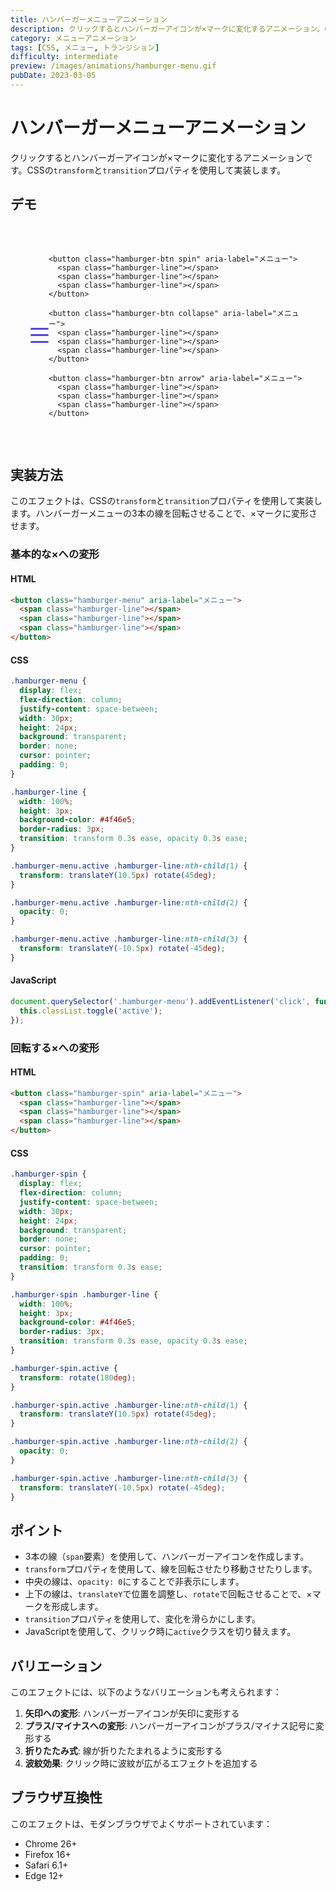 ```yaml
---
title: ハンバーガーメニューアニメーション
description: クリックするとハンバーガーアイコンが×マークに変化するアニメーション。CSSのtransformとtransitionプロパティを使用した実装例。
category: メニューアニメーション
tags: [CSS, メニュー, トランジション]
difficulty: intermediate
preview: /images/animations/hamburger-menu.gif
pubDate: 2023-03-05
---
```


# ハンバーガーメニューアニメーション

クリックするとハンバーガーアイコンが×マークに変化するアニメーションです。CSSの`transform`と`transition`プロパティを使用して実装します。

## デモ

<AnimationDemo title="ハンバーガーメニューアニメーション" description="アイコンをクリックすると変形します">
  <div class="hamburger-container">
    <button class="hamburger-btn" aria-label="メニュー">
      <span class="hamburger-line"></span>
      <span class="hamburger-line"></span>
      <span class="hamburger-line"></span>
    </button>
    
    <button class="hamburger-btn spin" aria-label="メニュー">
      <span class="hamburger-line"></span>
      <span class="hamburger-line"></span>
      <span class="hamburger-line"></span>
    </button>
    
    <button class="hamburger-btn collapse" aria-label="メニュー">
      <span class="hamburger-line"></span>
      <span class="hamburger-line"></span>
      <span class="hamburger-line"></span>
    </button>
    
    <button class="hamburger-btn arrow" aria-label="メニュー">
      <span class="hamburger-line"></span>
      <span class="hamburger-line"></span>
      <span class="hamburger-line"></span>
    </button>
  </div>
  
  <style>
    .hamburger-container {
      display: flex;
      justify-content: space-around;
      align-items: center;
      padding: 2rem;
    }
    
    .hamburger-btn {
      display: flex;
      flex-direction: column;
      justify-content: space-between;
      width: 30px;
      height: 24px;
      background: transparent;
      border: none;
      cursor: pointer;
      padding: 0;
      position: relative;
    }
    
    .hamburger-line {
      width: 100%;
      height: 3px;
      background-color: #4f46e5;
      border-radius: 3px;
      transition: transform 0.3s ease, opacity 0.3s ease, background-color 0.3s ease;
    }
    
    /* 基本的な×への変形 */
    .hamburger-btn.active .hamburger-line:nth-child(1) {
      transform: translateY(10.5px) rotate(45deg);
    }
    
    .hamburger-btn.active .hamburger-line:nth-child(2) {
      opacity: 0;
    }
    
    .hamburger-btn.active .hamburger-line:nth-child(3) {
      transform: translateY(-10.5px) rotate(-45deg);
    }
    
    /* 回転する×への変形 */
    .hamburger-btn.spin .hamburger-line:nth-child(1) {
      transform-origin: center;
    }
    
    .hamburger-btn.spin .hamburger-line:nth-child(3) {
      transform-origin: center;
    }
    
    .hamburger-btn.spin.active {
      transform: rotate(180deg);
    }
    
    .hamburger-btn.spin.active .hamburger-line:nth-child(1) {
      transform: translateY(10.5px) rotate(45deg);
    }
    
    .hamburger-btn.spin.active .hamburger-line:nth-child(2) {
      opacity: 0;
    }
    
    .hamburger-btn.spin.active .hamburger-line:nth-child(3) {
      transform: translateY(-10.5px) rotate(-45deg);
    }
    
    /* 折りたたみ式の変形 */
    .hamburger-btn.collapse .hamburger-line {
      transform-origin: right;
    }
    
    .hamburger-btn.collapse.active .hamburger-line:nth-child(1) {
      transform: rotate(-45deg);
      width: 75%;
    }
    
    .hamburger-btn.collapse.active .hamburger-line:nth-child(2) {
      opacity: 0;
    }
    
    .hamburger-btn.collapse.active .hamburger-line:nth-child(3) {
      transform: rotate(45deg);
      width: 75%;
    }
    
    /* 矢印への変形 */
    .hamburger-btn.arrow .hamburger-line {
      transform-origin: center;
    }
    
    .hamburger-btn.arrow.active .hamburger-line:nth-child(1) {
      transform: translateY(10.5px) rotate(-45deg) translateX(5px);
      width: 50%;
    }
    
    .hamburger-btn.arrow.active .hamburger-line:nth-child(2) {
      transform: translateX(0);
    }
    
    .hamburger-btn.arrow.active .hamburger-line:nth-child(3) {
      transform: translateY(-10.5px) rotate(45deg) translateX(5px);
      width: 50%;
    }
  </style>
  
  <script>
    document.addEventListener('DOMContentLoaded', () => {
      // すべてのハンバーガーボタンを取得
      const hamburgerBtns = document.querySelectorAll('.hamburger-btn');
      
      // 各ボタンにクリックイベントを追加
      hamburgerBtns.forEach(btn => {
        btn.addEventListener('click', () => {
          btn.classList.toggle('active');
        });
      });
      
      // デモリセット時の処理
      document.querySelector('.demo-content').addEventListener('demo-reset', () => {
        // すべてのボタンのactiveクラスを削除
        hamburgerBtns.forEach(btn => {
          btn.classList.remove('active');
        });
      });
    });
  </script>
</AnimationDemo>

## 実装方法

このエフェクトは、CSSの`transform`と`transition`プロパティを使用して実装します。ハンバーガーメニューの3本の線を回転させることで、×マークに変形させます。

### 基本的な×への変形

#### HTML
```html
<button class="hamburger-menu" aria-label="メニュー">
  <span class="hamburger-line"></span>
  <span class="hamburger-line"></span>
  <span class="hamburger-line"></span>
</button>
```

#### CSS
```css
.hamburger-menu {
  display: flex;
  flex-direction: column;
  justify-content: space-between;
  width: 30px;
  height: 24px;
  background: transparent;
  border: none;
  cursor: pointer;
  padding: 0;
}

.hamburger-line {
  width: 100%;
  height: 3px;
  background-color: #4f46e5;
  border-radius: 3px;
  transition: transform 0.3s ease, opacity 0.3s ease;
}

.hamburger-menu.active .hamburger-line:nth-child(1) {
  transform: translateY(10.5px) rotate(45deg);
}

.hamburger-menu.active .hamburger-line:nth-child(2) {
  opacity: 0;
}

.hamburger-menu.active .hamburger-line:nth-child(3) {
  transform: translateY(-10.5px) rotate(-45deg);
}
```

#### JavaScript
```javascript
document.querySelector('.hamburger-menu').addEventListener('click', function() {
  this.classList.toggle('active');
});
```

### 回転する×への変形

#### HTML
```html
<button class="hamburger-spin" aria-label="メニュー">
  <span class="hamburger-line"></span>
  <span class="hamburger-line"></span>
  <span class="hamburger-line"></span>
</button>
```

#### CSS
```css
.hamburger-spin {
  display: flex;
  flex-direction: column;
  justify-content: space-between;
  width: 30px;
  height: 24px;
  background: transparent;
  border: none;
  cursor: pointer;
  padding: 0;
  transition: transform 0.3s ease;
}

.hamburger-spin .hamburger-line {
  width: 100%;
  height: 3px;
  background-color: #4f46e5;
  border-radius: 3px;
  transition: transform 0.3s ease, opacity 0.3s ease;
}

.hamburger-spin.active {
  transform: rotate(180deg);
}

.hamburger-spin.active .hamburger-line:nth-child(1) {
  transform: translateY(10.5px) rotate(45deg);
}

.hamburger-spin.active .hamburger-line:nth-child(2) {
  opacity: 0;
}

.hamburger-spin.active .hamburger-line:nth-child(3) {
  transform: translateY(-10.5px) rotate(-45deg);
}
```

## ポイント

- 3本の線（`span`要素）を使用して、ハンバーガーアイコンを作成します。
- `transform`プロパティを使用して、線を回転させたり移動させたりします。
- 中央の線は、`opacity: 0`にすることで非表示にします。
- 上下の線は、`translateY`で位置を調整し、`rotate`で回転させることで、×マークを形成します。
- `transition`プロパティを使用して、変化を滑らかにします。
- JavaScriptを使用して、クリック時に`active`クラスを切り替えます。

## バリエーション

このエフェクトには、以下のようなバリエーションも考えられます：

1. **矢印への変形**: ハンバーガーアイコンが矢印に変形する
2. **プラス/マイナスへの変形**: ハンバーガーアイコンがプラス/マイナス記号に変形する
3. **折りたたみ式**: 線が折りたたまれるように変形する
4. **波紋効果**: クリック時に波紋が広がるエフェクトを追加する

## ブラウザ互換性

このエフェクトは、モダンブラウザでよくサポートされています：

- Chrome 26+
- Firefox 16+
- Safari 6.1+
- Edge 12+
